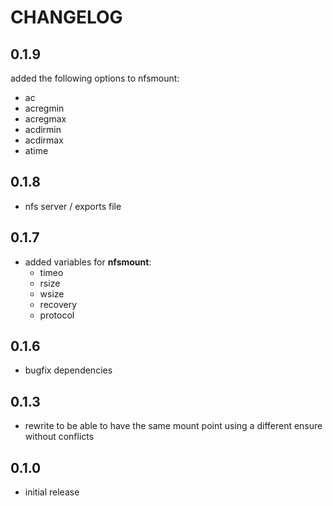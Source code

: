 # CHANGELOG

## 0.1.9

added the following options to nfsmount:
 * ac
 * acregmin
 * acregmax
 * acdirmin
 * acdirmax
 * atime

## 0.1.8

* nfs server / exports file

## 0.1.7

* added variables for **nfsmount**:
  * timeo
  * rsize
  * wsize
  * recovery
  * protocol

## 0.1.6

* bugfix dependencies

## 0.1.3

* rewrite to be able to have the same mount point using a different ensure without conflicts

## 0.1.0

* initial release
